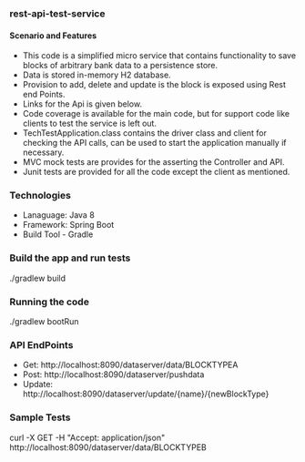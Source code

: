 ### rest-api-test-service
#### Scenario and Features
- This code is a simplified micro service that contains functionality to save blocks of arbitrary bank data to a persistence store. 
- Data is stored in-memory H2 database.
- Provision to add, delete and update is the block is exposed using Rest end Points.
- Links for the Api is given below.
- Code coverage is available for the main code, but for support code like clients to test the service is left out.
- TechTestApplication.class contains the driver class and client for checking the API calls, can be used to start the application manually if necessary.
- MVC mock tests are provides for the asserting the Controller and API.
- Junit tests are provided for all the code except the client as mentioned.

### Technologies

* Lanaguage: Java 8
* Framework: Spring Boot
* Build Tool - Gradle

### Build the app and run tests
./gradlew build

### Running the code

./gradlew bootRun

### API EndPoints
* Get: http://localhost:8090/dataserver/data/BLOCKTYPEA
* Post: http://localhost:8090/dataserver/pushdata
* Update: http://localhost:8090/dataserver/update/{name}/{newBlockType}

### Sample Tests
curl -X GET -H "Accept: application/json" http://localhost:8090/dataserver/data/BLOCKTYPEB

